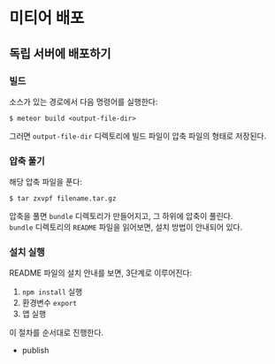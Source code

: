 # 미티어 배포

## 독립 서버에 배포하기

### 빌드  
소스가 있는 경로에서 다음 명령어를 실행한다:
```
$ meteor build <output-file-dir>
```

그러면 `output-file-dir` 디렉토리에 빌드 파일이 압축 파일의 형태로 저장된다.

### 압축 풀기  
해당 압축 파일을 푼다:
```
$ tar zxvpf filename.tar.gz
```

압축을 풀면 `bundle` 디렉토리가 만들어지고, 그 하위에 압축이 풀린다.  
`bundle` 디렉토리의 `README` 파일을 읽어보면, 설치 방법이 안내되어 있다.


### 설치 실행  
README 파일의 설치 안내를 보면, 3단계로 이루어진다:

1. `npm install` 실행  
2. 환경변수 `export`  
3. 앱 실행  

이 절차를 순서대로 진행한다.



* publish  
